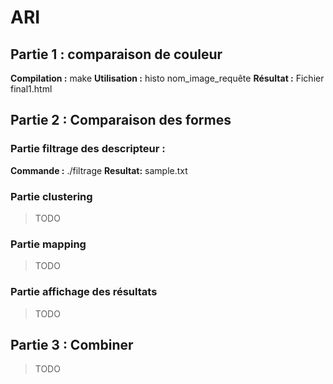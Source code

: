 # ARI

## Partie 1 : comparaison de couleur 

**Compilation :** make
**Utilisation :**  histo nom_image_requête
**Résultat :** Fichier final1.html

## Partie  2 : Comparaison des formes

### Partie filtrage des descripteur :

**Commande :**  ./filtrage
**Resultat:** sample.txt

### Partie clustering

>TODO

### Partie mapping

>TODO

### Partie affichage des résultats

>TODO

## Partie  3 : Combiner

>TODO